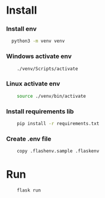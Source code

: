 # Install
### Install env

```bash
  python3 -m venv venv
```

### Windows activate env
```bash
    ./venv/Scripts/activate
```

### Linux activate env
```bash
    source ./venv/bin/activate
```

### Install requirements lib
```bash
    pip install -r requirements.txt
```

### Create .env file
```commandline
    copy .flashenv.sample .flaskenv
```

# Run

```bash
    flask run
```